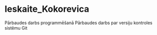 # Ieskaite_Kokorevica
Pārbaudes darbs programmēšanā
Pārbaudes darbs par versiju kontroles sistēmu Git
